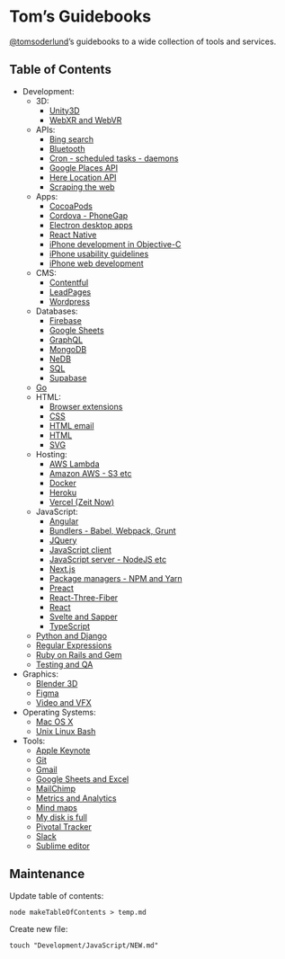 # Tom’s Guidebooks

[@tomsoderlund](https://twitter.com/tomsoderlund)’s guidebooks to a wide collection of tools and services.

## Table of Contents

- Development:
  - 3D:
    - [Unity3D](./Development/3D/Unity3D.md)
    - [WebXR and WebVR](./Development/3D/WebXR%20and%20WebVR.md)
  - APIs:
    - [Bing search](./Development/APIs/Bing%20search.md)
    - [Bluetooth](./Development/APIs/Bluetooth.md)
    - [Cron - scheduled tasks - daemons](./Development/APIs/Cron%20-%20scheduled%20tasks%20-%20daemons.md)
    - [Google Places API](./Development/APIs/Google%20Places%20API.md)
    - [Here Location API](./Development/APIs/Here%20Location%20API.md)
    - [Scraping the web](./Development/APIs/Scraping%20the%20web.md)
  - Apps:
    - [CocoaPods](./Development/Apps/CocoaPods.md)
    - [Cordova - PhoneGap](./Development/Apps/Cordova%20-%20PhoneGap.md)
    - [Electron desktop apps](./Development/Apps/Electron%20desktop%20apps.md)
    - [React Native](./Development/Apps/React%20Native.md)
    - [iPhone development in Objective-C](./Development/Apps/iPhone%20development%20in%20Objective-C.md)
    - [iPhone usability guidelines](./Development/Apps/iPhone%20usability%20guidelines.md)
    - [iPhone web development](./Development/Apps/iPhone%20web%20development.md)
  - CMS:
    - [Contentful](./Development/CMS/Contentful.md)
    - [LeadPages](./Development/CMS/LeadPages.md)
    - [Wordpress](./Development/CMS/Wordpress.md)
  - Databases:
    - [Firebase](./Development/Databases/Firebase.md)
    - [Google Sheets](./Development/Databases/Google%20Sheets.md)
    - [GraphQL](./Development/Databases/GraphQL.md)
    - [MongoDB](./Development/Databases/MongoDB.md)
    - [NeDB](./Development/Databases/NeDB.md)
    - [SQL](./Development/Databases/SQL.md)
    - [Supabase](./Development/Databases/Supabase.md)
  - [Go](./Development/Go.md)
  - HTML:
    - [Browser extensions](./Development/HTML/Browser%20extensions.md)
    - [CSS](./Development/HTML/CSS.md)
    - [HTML email](./Development/HTML/HTML%20email.md)
    - [HTML](./Development/HTML/HTML.md)
    - [SVG](./Development/HTML/SVG.md)
  - Hosting:
    - [AWS Lambda](./Development/Hosting/AWS%20Lambda.md)
    - [Amazon AWS - S3 etc](./Development/Hosting/Amazon%20AWS%20-%20S3%20etc.md)
    - [Docker](./Development/Hosting/Docker.md)
    - [Heroku](./Development/Hosting/Heroku.md)
    - [Vercel (Zeit Now)](./Development/Hosting/Vercel%20(Zeit%20Now).md)
  - JavaScript:
    - [Angular](./Development/JavaScript/Angular.md)
    - [Bundlers - Babel, Webpack, Grunt](./Development/JavaScript/Bundlers%20-%20Babel,%20Webpack,%20Grunt.md)
    - [JQuery](./Development/JavaScript/JQuery.md)
    - [JavaScript client](./Development/JavaScript/JavaScript%20client.md)
    - [JavaScript server - NodeJS etc](./Development/JavaScript/JavaScript%20server%20-%20NodeJS%20etc.md)
    - [Next.js](./Development/JavaScript/Next.js.md)
    - [Package managers - NPM and Yarn](./Development/JavaScript/Package%20managers%20-%20NPM%20and%20Yarn.md)
    - [Preact](./Development/JavaScript/Preact.md)
    - [React-Three-Fiber](./Development/JavaScript/React-Three-Fiber.md)
    - [React](./Development/JavaScript/React.md)
    - [Svelte and Sapper](./Development/JavaScript/Svelte%20and%20Sapper.md)
    - [TypeScript](./Development/JavaScript/TypeScript.md)
  - [Python and Django](./Development/Python%20and%20Django.md)
  - [Regular Expressions](./Development/Regular%20Expressions.md)
  - [Ruby on Rails and Gem](./Development/Ruby%20on%20Rails%20and%20Gem.md)
  - [Testing and QA](./Development/Testing%20and%20QA.md)
- Graphics:
  - [Blender 3D](./Graphics/Blender%203D.md)
  - [Figma](./Graphics/Figma.md)
  - [Video and VFX](./Graphics/Video%20and%20VFX.md)
- Operating Systems:
  - [Mac OS X](./Operating%20Systems/Mac%20OS%20X.md)
  - [Unix Linux Bash](./Operating%20Systems/Unix%20Linux%20Bash.md)
- Tools:
  - [Apple Keynote](./Tools/Apple%20Keynote.md)
  - [Git](./Tools/Git.md)
  - [Gmail](./Tools/Gmail.md)
  - [Google Sheets and Excel](./Tools/Google%20Sheets%20and%20Excel.md)
  - [MailChimp](./Tools/MailChimp.md)
  - [Metrics and Analytics](./Tools/Metrics%20and%20Analytics.md)
  - [Mind maps](./Tools/Mind%20maps.md)
  - [My disk is full](./Tools/My%20disk%20is%20full.md)
  - [Pivotal Tracker](./Tools/Pivotal%20Tracker.md)
  - [Slack](./Tools/Slack.md)
  - [Sublime editor](./Tools/Sublime%20editor.md)

## Maintenance

Update table of contents:

    node makeTableOfContents > temp.md

Create new file:

    touch "Development/JavaScript/NEW.md"
